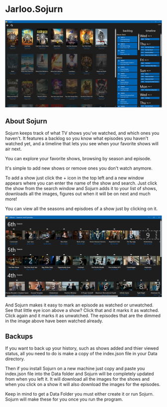Jarloo.Sojurn
=============

![alt tag](/Images/main.png)

About Sojurn
------------

Sojurn keeps track of what TV shows you've watched, and which ones you haven't. It features a backlog so you know what episodes you haven't watched yet, and a timeline that lets you see when your favorite shows will air next. 

You can explore your favorite shows, browsing by season and episode.

It's simple to add new shows or remove ones you don't watch anymore.

To add a show just click the + icon in the top left and a new window appears where you can enter the name of the show and search. Just click the show from the search window and Sojurn adds it to your list of shows, downloads all the images, figures out when it will be on next and much more!

You can view all the seasons and episdoes of a show just by clicking on it.

![alt tag](/Images/episodes.png)

And Sojurn makes it easy to mark an episode as watched or unwatched. See that little eye icon above a show? Click that and it marks it as watched. Click again and it marks it as unwatched. The episodes that are the dimmed in the image above have been watched already. 

Backups
-------

If you want to back up your history, such as shows added and thier viewed status, all you need to do is make a copy of the index.json file in your Data directory. 

Then if you install Sojurn on a new machine just copy and paste you index.json file into the Data folder and Sojurn will be completely updated from when you left it. It will download all the images for the shows and when you click on a show it will also download the images for the episodes.

Keep in mind to get a Data Folder you must either create it or run Sojurn. Sojurn will make these for you once you run the program.


